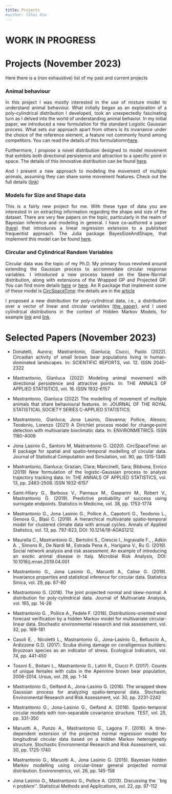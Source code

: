 ```yaml
---
title: Projects
#author: Yihui Xie
---
```

<style>body {text-align: justify</style>

# WORK IN PROGRESS 

# Projects (November 2023)
Here there is a (non exhaustive) list of my past and current projects



### Animal behaviour

In this project I was mostly interested in the use of mixture model to understand animal behaviour.  What initially began as an exploration of a poly-cylindrical distribution I developed, took an unexpectedly fascinating turn as I delved into the world of understanding animal behavior.
In my initial paper, we introduced a new formulation for the standard Logistic Gaussian process. What sets our approach apart from others is its invariance under the choice of the reference element, a feature not commonly found among competitors. You can read the details of this formulatiomn[here](https://projecteuclid.org/journals/annals-of-applied-statistics/volume-13/issue-4/New-formulation-of-the-logistic-Gaussian-process-to-analyze-trajectory/10.1214/19-AOAS1289.full). 

Furthermore, I propose a novel distribution designed to model movement that exhibits both directional persistence and attraction to a specific point in space. The details of this innovative distribution can be found
[here](https://projecteuclid.org/journals/annals-of-applied-statistics/volume-16/issue-3/Modeling-animal-movement-with-directional-persistence-and-attractive-points/10.1214/21-AOAS1584.short). 

And I present a new approach to modeling the movement of multiple animals, assuming they can share some movement features. Check out the full details ([link](https://academic.oup.com/jrsssc/article/71/4/932/7072964))



### Models for Size and Shape data

This is a fairly new project for me. 
With these type of data you are interested in on extracting information regarding the shape and size of the dataset. There are very few papers on the topic, particularly in the realm of Bayesian inference and modeling in general.  I have co-authored a paper ([here](https://www.sciencedirect.com/science/article/pii/S0167715223001529)) that introduces a linear regression extension to a published frequentist approach.
The Julia package BayesSizeAndShape, that implement this model can be found  [here](https://github.com/GianlucaMastrantonio/BayesSizeAndShape.jl).

### Circular and Cylindrical Random Variables

Circular data was the topic of my Ph.D.
My primary focus revolved around extending the Gaussian process to accommodate circular response variables. I introduced a new process based on the Skew-Normal distribution, along with extensions of the Wrapped GP and Projected GP. You can find more details  [here](https://link.springer.com/article/10.1007/s00477-015-1163-9) or [here](https://link.springer.com/article/10.1007/s11749-015-0458-y). An R package that implement some of these model is [CircSpaceTime](https://github.com/GianlucaMastrantonio/CircSpaceTime): the details are in the [article](https://doi.org/10.1080/00949655.2020.1725008)

I proposed a new distribution for poly-cylindrical data, i.e., a distribution over a vector of linear and circular variables ([the paper](https://www.sciencedirect.com/science/article/pii/S0047259X17301069)), and I used cylindrical distributions in the context of Hidden Markov Models, for example  [link](https://link.springer.com/article/10.1007/s00477-015-1163-9) and [link](https://link.springer.com/article/10.1007/s11749-015-0458-y). 





<!--## Environmental Statistics

## Statistic in Medicine

## Bayesian non-parametric

## Topic Modelling

## Spatial Extremes

## Acustic Data



## Climatic Modelling-->




# Selected Papers (November 2023)

- Donatelli, Aurora; Mastrantonio, Gianluca; Ciucci, Paolo (2022). Circadian activity of small brown bear populations living in human-dominated landscapes. In: SCIENTIFIC REPORTS, vol. 12. ISSN 2045-2322
- Mastrantonio, Gianluca  (2022)
Modeling animal movement with directional persistence and attractive points. In: THE ANNALS OF APPLIED STATISTICS, vol. 16. ISSN 1932-6157
- Mastrantonio, Gianluca (2022)
The modelling of movement of multiple animals that share behavioural features. In: JOURNAL OF THE ROYAL STATISTICAL SOCIETY SERIES C-APPLIED STATISTICS. 

-  Mastrantonio, Gianluca; Jona Lasinio, Giovanna; Pollice, Alessio; Teodonio, Lorenzo  (2021)
A Dirichlet process model for change‐point detection with multivariate bioclimatic data. In: ENVIRONMETRICS. ISSN 1180-4009

- Jona Lasinio G., Santoro M, Mastrantonio  G. (2020). CircSpaceTime: an R package for spatial and spatio-temporal modelling of circular data. Journal of Statistical Computation and Simulation, vol. 90, pp. 1315-1345

- Mastrantonio, Gianluca; Grazian, Clara; Mancinelli, Sara; Bibbona, Enrico (2019)
New formulation of the logistic-Gaussian process to analyze trajectory tracking data. In: THE ANNALS OF APPLIED STATISTICS, vol.  13, pp. 2483-2508. ISSN 1932-6157

- Saint-Hilary G., Barboux V., Pannaux M., Gasparini M., Robert V., Mastrantonio G. (2019). Predictive probability of success using surrogate endpoints. Statistics in Medicine, vol. 38, pp. 1753-1774

- Mastrantonio G., Jona Lasinio G.,  Pollice A.,  Capotorti G.,  Teodonio L.,  Genova G.,  Blasi C. (2019). A hierarchical multivariate spatio-temporal model for clustered climate data with annual cycles. Annals of Applied Statistics,  vol. 13, pp. 797-823, DOI: 10.1214/18-AOAS1212

- Maurella C.,  Mastrantonio G.,   Bertolini S.,  Crescio I.,  Ingravalle F.,  ,  Adkin A. ,   Simons R., De Nardi M., Estrada Pena A.,  Horigana V.,       Ru G.   (2019). Social network analysis and risk assessment: An example of introducing an exotic animal disease in Italy. Microbial Risk Analysis, DOI:  10.1016/j.mran.2019.04.001


- Mastrantonio G., Jona Lasinio G., Maruotti A., Calise G. (2019). Invariance properties and statistical inference for circular data. Statistica Sinica, vol. 29, pp. 67-80

- Mastrantonio G. (2018). The joint projected normal and skew-normal: A distribution
for poly-cylindrical data. Journal of Multivariate Analysis, vol. 165, pp. 14-26

- Mastrantonio G. ,  Pollice A.,  Fedele F. (2018). Distributions-oriented wind forecast verification by a hidden Markov model for multivariate circular-linear data. Stochastic environmental research and risk assessment, vol. 32, pp. 169-181


- Casoli E. ,  Nicoletti L.,  Mastrantonio G.,  Jona-Lasinio G.,  Belluscio A.,  Ardizzone G.D. (2017). Scuba diving damage on coralligenous builders: Bryozoan species as an indicator of stress. Ecological Indicators, vol. 74, pp. 441-450


- Tosoni E., Boitani L., Mastrantonio G., Latini R.,  Ciucci P. (2017). Counts of unique females with cubs in the Apennine brown bear population, 2006-2014. Ursus, vol. 28, pp. 1-14

- Mastrantonio G., Gelfand A., Jona-Lasinio G. (2016). The wrapped skew Gaussian process for analyzing spatio-temporal data. Stochastic Environmental Research and Risk Assessment, vol. 30, pp. 2231-2242

- Mastrantonio G.,  Jona-Lasinio G., Gelfand A. (2016). Spatio-temporal circular models with non-separable covariance structure. TEST, vol. 25, pp. 331-350

- Maruotti A.,  Punzo A.,  Mastrantonio G.,   Lagona F. (2016). A time-dependent extension of the projected normal regression model for longitudinal circular data based on a hidden Markov heterogeneity structure. Stochastic Environmental Research and Risk Assessment, vol. 30, pp. 1725-1740


- Mastrantonio G.,  Maruotti A.,  Jona Lasinio G. (2015). Bayesian hidden Markov modelling using circular-linear general projected normal distribution. Environmetrics, vol. 26, pp. 145-158


- Jona Lasinio G.,  Mastrantonio G.,  Pollice A. (2013). Discussing the ``big n problem''. Statistical Methods and Applications, vol. 22, pp. 97-112



